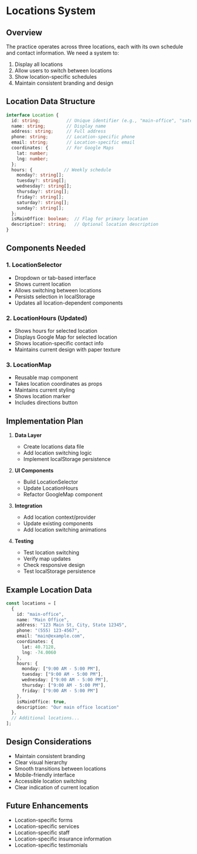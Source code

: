 # Locations System

## Overview
The practice operates across three locations, each with its own schedule and contact information. We need a system to:
1. Display all locations
2. Allow users to switch between locations
3. Show location-specific schedules
4. Maintain consistent branding and design

## Location Data Structure
```typescript
interface Location {
  id: string;          // Unique identifier (e.g., "main-office", "satellite-1")
  name: string;        // Display name
  address: string;     // Full address
  phone: string;       // Location-specific phone
  email: string;       // Location-specific email
  coordinates: {       // For Google Maps
    lat: number;
    lng: number;
  };
  hours: {            // Weekly schedule
    monday?: string[];
    tuesday?: string[];
    wednesday?: string[];
    thursday?: string[];
    friday?: string[];
    saturday?: string[];
    sunday?: string[];
  };
  isMainOffice: boolean;  // Flag for primary location
  description?: string;   // Optional location description
}
```

## Components Needed

### 1. LocationSelector
- Dropdown or tab-based interface
- Shows current location
- Allows switching between locations
- Persists selection in localStorage
- Updates all location-dependent components

### 2. LocationHours (Updated)
- Shows hours for selected location
- Displays Google Map for selected location
- Shows location-specific contact info
- Maintains current design with paper texture

### 3. LocationMap
- Reusable map component
- Takes location coordinates as props
- Maintains current styling
- Shows location marker
- Includes directions button

## Implementation Plan

1. **Data Layer**
   - Create locations data file
   - Add location switching logic
   - Implement localStorage persistence

2. **UI Components**
   - Build LocationSelector
   - Update LocationHours
   - Refactor GoogleMap component

3. **Integration**
   - Add location context/provider
   - Update existing components
   - Add location switching animations

4. **Testing**
   - Test location switching
   - Verify map updates
   - Check responsive design
   - Test localStorage persistence

## Example Location Data
```typescript
const locations = [
  {
    id: "main-office",
    name: "Main Office",
    address: "123 Main St, City, State 12345",
    phone: "(555) 123-4567",
    email: "main@example.com",
    coordinates: {
      lat: 40.7128,
      lng: -74.0060
    },
    hours: {
      monday: ["9:00 AM - 5:00 PM"],
      tuesday: ["9:00 AM - 5:00 PM"],
      wednesday: ["9:00 AM - 5:00 PM"],
      thursday: ["9:00 AM - 5:00 PM"],
      friday: ["9:00 AM - 5:00 PM"]
    },
    isMainOffice: true,
    description: "Our main office location"
  },
  // Additional locations...
];
```

## Design Considerations
- Maintain consistent branding
- Clear visual hierarchy
- Smooth transitions between locations
- Mobile-friendly interface
- Accessible location switching
- Clear indication of current location

## Future Enhancements
- Location-specific forms
- Location-specific services
- Location-specific staff
- Location-specific insurance information
- Location-specific testimonials 